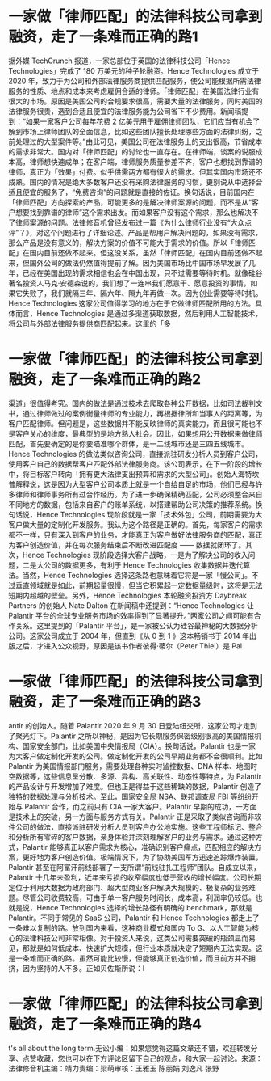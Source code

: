 # 一家做「律师匹配」的法律科技公司拿到融资，走了一条难而正确的路1

据外媒 TechCrunch 报道，一家总部位于英国的法律科技公司「Hence Technologies」完成了 180 万美元的种子轮融资。Hence Technologies 成立于 2020 年，致力于为公司和外部法律服务商提供匹配服务，使公司能根据所需法律服务的性质、地点和成本来考虑雇佣合适的律师。「律师匹配」在美国法律行业有很大的市场。原因是美国公司的合规要求很高，需要大量的法律服务，同时美国的法律服务很贵，选到合适且便宜的法律服务能为公司省下不少费用。新闻稿提到：“如果一家客户公司每年花费 2 亿美元用于雇佣律师团队，它们应当有机会了解到市场上律师团队的全面信息，比如这些团队擅长处理哪些方面的法律纠纷，之前处理过的大型案件等。”由此可见，美国公司在法律服务上的支出很高，节省成本的需求非常大。国内对「律师匹配」的讨论也一直存在。在律师端，谈案的说服成本高，律师想快速成单；在客户端，律师服务质量参差不齐，客户也想找到靠谱的律师，真正为「效果」付费。似乎供需两方都有很大的需求。但其实国内市场还不成熟。国内的情况是绝大多数客户还没有采购法律服务的习惯，更别说从中选择合适且便宜的服务了，“免费咨询”的问题就是直接的佐证。换句话说，目前国内在「律师匹配」方向探索的产品，可能更多的是解决律师案源的问题，而不是从“客户想要找到靠谱的律师”这个需求出发。而如果客户没有这个需求，那么也解决不了律师案源的问题。法律修音机曾经发布过一篇《为什么律师行业没有“大众点评”？》，对这个问题进行了详细论述。产品是帮用户解决问题的，如果没有需求，那么产品是没有意义的，解决方案的价值不可能大于需求的价值。所以「律师匹配」在国内目前还做不起来。但这没关系，虽然「律师匹配」在国内目前还做不起来，但国外公司的做法仍然值得提前了解。因为美国市场比中国市场早发展了几年，已经在美国出现的需求相信也会在中国出现，只不过需要等待时机。就像硅谷著名投资人马克·安德森说的，我们想了一连串我们愿意干、愿意投资的事情，如果它失败了，我们就隔三年、隔六年、隔九年再做一次。因为创业需要等待时机。Hence Technologies 这家公司值得学习的地方在于它做律师匹配所用的方法。具体而言，Hence Technologies 是通过多渠道获取数据，然后利用人工智能技术，将公司与外部法律服务提供商匹配起来。这里的「多

# 一家做「律师匹配」的法律科技公司拿到融资，走了一条难而正确的路2

渠道」很值得考究。国内的做法是通过技术去爬取各种公开数据，比如司法裁判文书，通过律师做过的案例衡量律师的专业能力，再根据律所和当事人的距离等，为客户匹配律师。但问题是，这些数据并不能反映律师的真实能力，而且很可能也不是客户关心的维度，最典型的是地方熟人社会。因此，如果想用公开数据来做律师匹配，首先要确定的是你要瞄准哪个群体，是一二线城市还是三四五线城市。Hence Technologies 的做法类似咨询公司，直接派驻研发分析人员到客户公司，使用客户自己的数据帮客户匹配外部法律服务商。该公司表示，在下一阶段的增长中，将目标客户转向「拥有更大法律支出预算和需求的大型公司」。创始人海特坎普解释说，这是因为大型客户公司本质上就是一个自给自足的市场，他们已经与许多律师和律师事务所有过合作经历。为了进一步确保精确匹配，公司必须整合来自不同地方的数据，包括来自客户的账单系统，以搭建帮助公司决策的推荐系统。换句话说，Hence Technologies 现阶段就是一家「技术外包」公司，前期需要为大客户做大量的定制化开发服务。我认为这个路径是正确的。首先，每家客户的需求都不一样，只有深入到客户的业务，才能真正为客户做好法律服务商的匹配，真正为客户创造价值，并在每次服务结束后不断改进匹配度 —— 数据就闭环了。其次，Hence Technologies 现阶段选择大客户战略，一是为了解决公司的收入问题，二是大公司的数据更多，有利于 Hence Technologies 收集数据并迭代算法。当然，Hence Technologies 选择这条路也意味着它将是一家「慢公司」。不过垂直领域就是如此，前期起量很慢，但当它积累起一定数据量级时，这将是无法短期内超越的壁垒。另外，Hence Technologies 本轮融资投资方 Daybreak Partners 的创始人 Nate Dalton 在新闻稿中还提到：“Hence Technologies 让 Palantir 平台的全球专业服务市场的效率得到了显著提升。”两家公司之间可能有合作关系。这里提到的「Palantir 平台」，是一家被公认为硅谷最神秘的大数据分析公司。这家公司成立于 2004 年，但直到《从 0 到 1 》这本畅销书于 2014 年出版之后，才进入公众视野，原因是该书作者彼得·蒂尔（Peter Thiel）是 Pal

# 一家做「律师匹配」的法律科技公司拿到融资，走了一条难而正确的路3

antir 的创始人。随着 Palantir 2020 年 9 月 30 日登陆纽交所，这家公司才走到了聚光灯下。Palantir 之所以神秘，是因为它长期服务保密级别很高的美国情报机构、国家安全部门，比如美国中央情报局（CIA）。换句话说，Palantir 也是一家为大客户做定制化开发的公司。做定制化开发的公司早期业务都不会很顺利。比如 Palantir 为美国情报部门服务，需要处理各种实时监控数据、DNA 样本、地图时空数据等，这些信息呈分散、多源、异构、高关联性、动态性等特点，为 Palantir 的产品设计与开发增加了难度。但也正是得益于这些稀缺的数据，Palantir 创造了独特的数据处理与分析技术。至此，国家安全局 NSA、联邦调查局 FBI 等纷纷开始与 Palantir 合作，而之前只有 CIA 一家大客户。Palantir 早期的成功，一方面是技术上的突破，另一方面与服务方式有关。Palantir 正是采取了类似咨询而非软件公司的做法，直接派驻研发分析人员到客户办公地实施。这些工程师标记、整合和分析所有零碎的客户数据，亲身体验并深刻理解客户的业务与需求。通过这种方式，Palantir 能够真正以客户需求为核心，准确识别客户痛点，匹配相应的解决方案，更好地为客户创造价值。极端情况下，为了协助美国军方迅速追踪爆炸装置，Palantir 甚至在阿富汗前线部署了一支所谓“前线驻扎工程师”团队。自成立以来，Palantir 十几年未盈利，近年来亏损的收窄幅度也低于营收的增长幅度。公司长期定位于利用大数据为政府部门、超大型商业客户解决大规模的、极复杂的业务难题。尽管公司收费较高，可由于单一客户服务时间长，成本高，利润率仍较低。也就是说，Hence Technologies 选择的增长路径有明确的 benchmark，那就是 Palantir。不同于常见的 SaaS 公司，Palantir 和 Hence Technologies 都走上了一条难以复制的路。放到国内来看，这种商业模式和国内 To G、以人工智能为核心的法律科技公司非常相像。对于投资人来说，这类公司需要突破的瓶颈显而易见，那就是如何低成本、快速扩大规模，但行业本质就决定了短期内无法实现。这是一条难而正确的路。虽然可能比较慢，但能够真正创造价值，而且前方并不拥挤，因为坚持的人不多。正如贝佐斯所说：I

# 一家做「律师匹配」的法律科技公司拿到融资，走了一条难而正确的路4

t's all about the long term.无讼小编：如果您觉得这篇文章还不错，欢迎转发分享、点赞收藏，您也可以在下方评论区留下自己的观点，和大家一起讨论。来源：法律修音机主编：靖力责编：梁萌审核：王雅玉 陈丽娟 刘逸凡 张野

